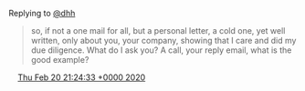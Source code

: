 Replying to [@dhh](https://twitter.com/dhh/status/1229460159396605953)

> so, if not a one mail for all, but a personal letter, a cold one, yet well written, only about you, your  company, showing that I care and did my due diligence\. What do I ask you? A call, your reply email, what is the good example?

<img src="../../media/tweet.ico" width="12" /> [Thu Feb 20 21:24:33 +0000 2020](https://twitter.com/DromerDenker/status/1230604176335540224)